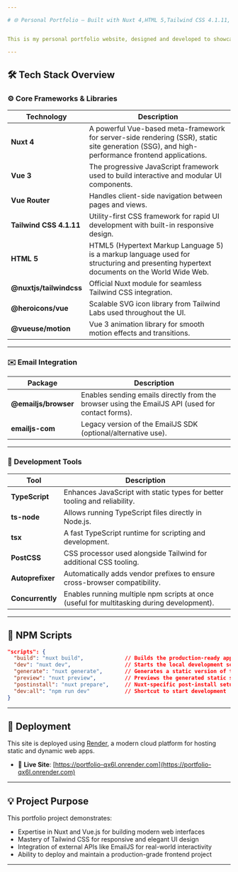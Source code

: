 ```yaml
---

# 🌐 Personal Portfolio – Built with Nuxt 4,HTML 5,Tailwind CSS 4.1.11, and Vue 3


This is my personal portfolio website, designed and developed to showcase my skills, projects, and professional experience. The application is built using modern frontend technologies including **Nuxt 4**,**HTML 5**,**Vue 3**, and **Tailwind CSS 4.1.11**, and demonstrates my ability to develop performant, responsive, and visually engaging user interfaces.

---
```


## 🛠️ Tech Stack Overview

### ⚙️ Core Frameworks & Libraries

| Technology              | Description                                                                                                                                    |
| ----------------------- | ---------------------------------------------------------------------------------------------------------------------------------------------- |
| **Nuxt 4**              | A powerful Vue-based meta-framework for server-side rendering (SSR), static site generation (SSG), and high-performance frontend applications. |
| **Vue 3**               | The progressive JavaScript framework used to build interactive and modular UI components.                                                      |
| **Vue Router**          | Handles client-side navigation between pages and views.                                                                                        |
| **Tailwind CSS 4.1.11**        | Utility-first CSS framework for rapid UI development with built-in responsive design.                                                          |
| **HTML 5**        | HTML5 (Hypertext Markup Language 5) is a markup language used for structuring and presenting hypertext documents on the World Wide Web.                                          |
| **@nuxtjs/tailwindcss** | Official Nuxt module for seamless Tailwind CSS integration.                                                                                    |
| **@heroicons/vue**      | Scalable SVG icon library from Tailwind Labs used throughout the UI.                                                                           |
| **@vueuse/motion**      | Vue 3 animation library for smooth motion effects and transitions.                                                                             |

---

### ✉️ Email Integration

| Package              | Description                                                                                      |
| -------------------- | ------------------------------------------------------------------------------------------------ |
| **@emailjs/browser** | Enables sending emails directly from the browser using the EmailJS API (used for contact forms). |
| **emailjs-com**      | Legacy version of the EmailJS SDK (optional/alternative use).                                    |

---

### 🧰 Development Tools

| Tool             | Description                                                                                |
| ---------------- | ------------------------------------------------------------------------------------------ |
| **TypeScript**   | Enhances JavaScript with static types for better tooling and reliability.                  |
| **ts-node**      | Allows running TypeScript files directly in Node.js.                                       |
| **tsx**          | A fast TypeScript runtime for scripting and development.                                   |
| **PostCSS**      | CSS processor used alongside Tailwind for additional CSS tooling.                          |
| **Autoprefixer** | Automatically adds vendor prefixes to ensure cross-browser compatibility.                  |
| **Concurrently** | Enables running multiple npm scripts at once (useful for multitasking during development). |

---

## 📜 NPM Scripts

```json
"scripts": {
  "build": "nuxt build",             // Builds the production-ready app
  "dev": "nuxt dev",                 // Starts the local development server
  "generate": "nuxt generate",       // Generates a static version of the app
  "preview": "nuxt preview",         // Previews the generated static site
  "postinstall": "nuxt prepare",     // Nuxt-specific post-install setup
  "dev:all": "npm run dev"           // Shortcut to start development
}
```

---

## 🚀 Deployment

This site is deployed using [Render](https://render.com/), a modern cloud platform for hosting static and dynamic web apps.

* 🔗 **Live Site**: [https://portfolio-qx6l.onrender.com](https://portfolio-qx6l.onrender.com)

---

## 💡 Project Purpose

This portfolio project demonstrates:

* Expertise in Nuxt and Vue.js for building modern web interfaces
* Mastery of Tailwind CSS for responsive and elegant UI design
* Integration of external APIs like EmailJS for real-world interactivity
* Ability to deploy and maintain a production-grade frontend project

---

